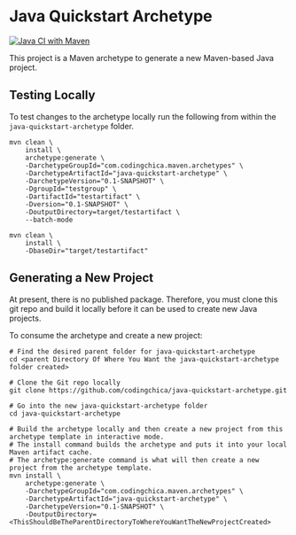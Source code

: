 # Java Quickstart Archetype
[![Java CI with Maven](https://github.com/codingchica/java-quickstart-archetype/actions/workflows/maven.yml/badge.svg)](https://github.com/codingchica/java-quickstart-archetype/actions/workflows/maven.yml)

This project is a Maven archetype to generate a new Maven-based Java project.  

## Testing Locally
To test changes to the archetype locally run the following from within the `java-quickstart-archetype` folder.
```shell
mvn clean \
    install \
    archetype:generate \
    -DarchetypeGroupId="com.codingchica.maven.archetypes" \
    -DarchetypeArtifactId="java-quickstart-archetype" \
    -DarchetypeVersion="0.1-SNAPSHOT" \
    -DgroupId="testgroup" \
    -DartifactId="testartifact" \
    -Dversion="0.1-SNAPSHOT" \
    -DoutputDirectory=target/testartifact \
    --batch-mode
    
mvn clean \
    install \
    -DbaseDir="target/testartifact"
```

## Generating a New Project
At present, there is no published package.  Therefore, you must clone this git repo and build it locally before it 
can be used to create new Java projects. 

To consume the archetype and create a new project:
```shell
# Find the desired parent folder for java-quickstart-archetype
cd <parent Directory Of Where You Want the java-quickstart-archetype folder created> 

# Clone the Git repo locally
git clone https://github.com/codingchica/java-quickstart-archetype.git

# Go into the new java-quickstart-archetype folder
cd java-quickstart-archetype

# Build the archetype locally and then create a new project from this archetype template in interactive mode.
# The install command builds the archetype and puts it into your local Maven artifact cache.
# The archetype:generate command is what will then create a new project from the archetype template.
mvn install \
    archetype:generate \
    -DarchetypeGroupId="com.codingchica.maven.archetypes" \
    -DarchetypeArtifactId="java-quickstart-archetype" \
    -DarchetypeVersion="0.1-SNAPSHOT" \
    -DoutputDirectory=<ThisShouldBeTheParentDirectoryToWhereYouWantTheNewProjectCreated>
```
